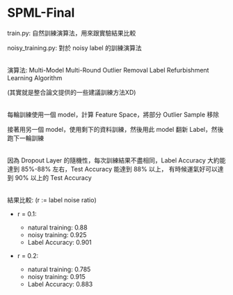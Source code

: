 # SPML-Final

train.py: 自然訓練演算法，用來跟實驗結果比較

noisy_training.py: 對於 noisy label 的訓練演算法  <br /><br />

演算法: Multi-Model Multi-Round Outlier Removal Label Refurbishment Learning Algorithm

(其實就是整合論文提供的一些建議訓練方法XD)  <br /><br />
  
  

每輪訓練使用一個 model，計算 Feature Space，將部分 Outlier Sample 移除

接著用另一個 model，使用剩下的資料訓練，然後用此 model 翻新 Label，然後跑下一輪訓練    <br /><br />

因為 Dropout Layer 的隨機性，每次訓練結果不盡相同，Label Accuracy 大約能達到 85%-88% 左右，Test Accuracy 能達到 88% 以上，
有時候運氣好可以達到 90% 以上的 Test Accuracy<br /><br />

結果比較: (r := label noise ratio)

* r = 0.1:
  * natural training: 0.88
  * noisy training: 0.925
  * Label Accuracy: 0.901

* r = 0.2:
  * natural training: 0.785
  * noisy training: 0.915
  * Label Accuracy: 0.883

